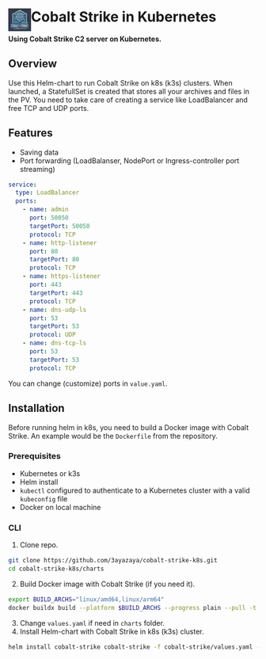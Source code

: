 <h1>
  <img src="./assets/logo.png" align="left" height="46px" alt="Consul logo"/>
  <span>Cobalt Strike in Kubernetes</span>
</h1>

**Using Cobalt Strike C2 server on Kubernetes.**

## Overview
Use this Helm-chart to run Cobalt Strike on k8s (k3s) clusters.
When launched, a StatefullSet is created that stores all your archives and files in the PV.
You need to take care of creating a service like LoadBalancer and free TCP and UDP ports.
## Features
* Saving data
* Port forwarding (LoadBalanser, NodePort or Ingress-controller port streaming)

```yaml
service:
  type: LoadBalancer
  ports:
    - name: admin
      port: 50050
      targetPort: 50050
      protocol: TCP
    - name: http-listener
      port: 80
      targetPort: 80
      protocol: TCP
    - name: https-listener
      port: 443
      targetPort: 443
      protocol: TCP
    - name: dns-udp-ls
      port: 53
      targetPort: 53
      protocol: UDP
    - name: dns-tcp-ls
      port: 53
      targetPort: 53
      protocol: TCP

```
You can change (customize) ports in `value.yaml`.
## Installation
Before running helm in k8s, you need to build a Docker image with Cobalt Strike. An example would be the `Dockerfile` from the repository.
### Prerequisites
* Kubernetes or k3s
* Helm install
* `kubectl` configured to authenticate to a Kubernetes cluster with a valid `kubeconfig` file
* Docker on local machine
### CLI
1. Clone repo.
```bash
git clone https://github.com/3ayazaya/cobalt-strike-k8s.git
cd cobalt-strike-k8s/charts
```

2. Build Docker image with Cobalt Strike (if you need it).

```bash
export BUILD_ARCHS="linux/amd64,linux/arm64"
docker buildx build --platform $BUILD_ARCHS --progress plain --pull -t <image:tag> --push . --no-cache
```
3. Change `values.yaml` if need in `charts` folder.
4. Install Helm-chart with Cobalt Strike in k8s (k3s) cluster.

```bash
helm install cobalt-strike cobalt-strike -f cobalt-strike/values.yaml -n <namespace> --create-namespace
```